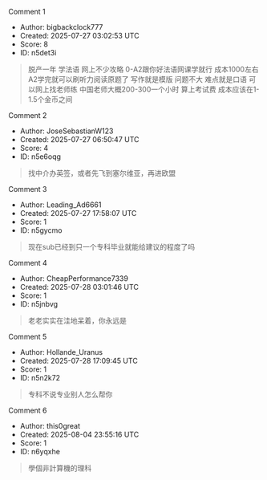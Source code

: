 Comment 1

- Author: bigbackclock777
- Created: 2025-07-27 03:02:53 UTC
- Score: 8
- ID: n5det3i

> 脱产一年 学法语 网上不少攻略 0-A2跟你好法语网课学就行 成本1000左右 A2学完就可以刷听力阅读原题了 写作就是模版 问题不大 难点就是口语 可以网上找老师练 中国老师大概200-300一个小时 算上考试费 成本应该在1-1.5个金币之间

Comment 2

- Author: JoseSebastianW123
- Created: 2025-07-27 06:50:47 UTC
- Score: 4
- ID: n5e6oqg

> 找中介办英签，或者先飞到塞尔维亚，再进欧盟

Comment 3

- Author: Leading_Ad6661
- Created: 2025-07-27 17:58:07 UTC
- Score: 1
- ID: n5gycmo

> 现在sub已经到只一个专科毕业就能给建议的程度了吗

Comment 4

- Author: CheapPerformance7339
- Created: 2025-07-28 03:01:46 UTC
- Score: 1
- ID: n5jnbvg

> 老老实实在洼地呆着，你永远是

Comment 5

- Author: Hollande_Uranus
- Created: 2025-07-28 17:09:45 UTC
- Score: 1
- ID: n5n2k72

> 专科不说专业别人怎么帮你

Comment 6

- Author: this0great
- Created: 2025-08-04 23:55:16 UTC
- Score: 1
- ID: n6yqxhe

> 學個非計算機的理科
